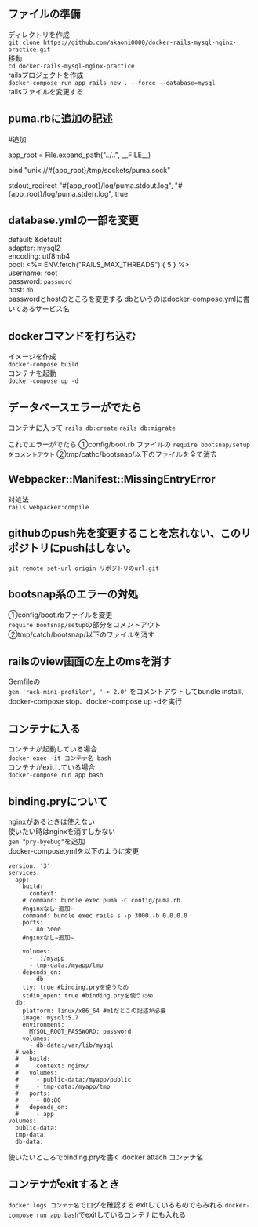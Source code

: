 ## ファイルの準備
ディレクトリを作成 <br>
`git clone https://github.com/akaoni0000/docker-rails-mysql-nginx-practice.git`<br>
移動<br>
`cd docker-rails-mysql-nginx-practice`<br>
railsプロジェクトを作成<br>
`docker-compose run app rails new . --force --database=mysql`<br>
railsファイルを変更する<br>
## puma.rbに追加の記述

#追加
<p>
app_root = File.expand_path("../..", __FILE__)
</p>
<p>
bind "unix://#{app_root}/tmp/sockets/puma.sock"
</p>
<p>
stdout_redirect "#{app_root}/log/puma.stdout.log", "#{app_root}/log/puma.stderr.log", true
</p>

## database.ymlの一部を変更
default: &default<br>
  adapter: mysql2<br>
  encoding: utf8mb4<br>
  pool: <%= ENV.fetch("RAILS_MAX_THREADS") { 5 } %><br>
  username: root<br>
  password: `password`<br> 
  host: `db`<br>
  passwordとhostのところを変更する dbというのはdocker-compose.ymlに書いてあるサービス名<br>
  
## dockerコマンドを打ち込む
イメージを作成<br>
`docker-compose build`<br>
コンテナを起動<br>
`docker-compose up -d`

## データベースエラーがでたら
コンテナに入って 
`rails db:create`
`rails db:migrate`

これでエラーがでたら
①config/boot.rb ファイルの
`require bootsnap/setup をコメントアウト`
②tmp/cathc/bootsnap/以下のファイルを全て消去

## Webpacker::Manifest::MissingEntryError
対処法<br>
`rails webpacker:compile`

## githubのpush先を変更することを忘れない、このリポジトリにpushはしない。
`git remote set-url origin リポジトリのurl.git`

## bootsnap系のエラーの対処
①config/boot.rbファイルを変更<br>
`require bootsnap/setup`の部分をコメントアウト<br>
②tmp/catch/bootsnap/以下のファイルを消す

## railsのview画面の左上のmsを消す
Gemfileの<br>
`gem 'rack-mini-profiler', '~> 2.0'` をコメントアウトしてbundle install、docker-compose stop、docker-compose up -dを実行

## コンテナに入る
コンテナが起動している場合<br>
`docker exec -it コンテナ名 bash`<br>
コンテナがexitしている場合<br>
`docker-compose run app bash`

## binding.pryについて
nginxがあるときは使えない <br>
使いたい時はnginxを消すしかない <br>
`gem "pry-byebug"`を追加 <br>
docker-compose.ymlを以下のように変更
```
version: '3'
services:
  app:
    build:
      context: .
    # command: bundle exec puma -C config/puma.rb
    #nginxなし~追加~
    command: bundle exec rails s -p 3000 -b 0.0.0.0
    ports:
      - 80:3000
    #nginxなし~追加~

    volumes:
      - .:/myapp
      - tmp-data:/myapp/tmp
    depends_on:
      - db
    tty: true #binding.pryを使うため
    stdin_open: true #binding.pryを使うため
  db:
    platform: linux/x86_64 #m1だとこの記述が必要
    image: mysql:5.7
    environment: 
      MYSQL_ROOT_PASSWORD: password
    volumes:
      - db-data:/var/lib/mysql
  # web:
  #   build:
  #     context: nginx/
  #   volumes:
  #     - public-data:/myapp/public
  #     - tmp-data:/myapp/tmp
  #   ports:
  #     - 80:80
  #   depends_on:
  #     - app
volumes:
  public-data:
  tmp-data:
  db-data:
```

使いたいところでbinding.pryを書く docker attach コンテナ名 <br>

## コンテナがexitするとき
`docker logs コンテナ名`でログを確認する exitしているものでもみれる
`docker-compose run app bash`でexitしているコンテナにも入れる



